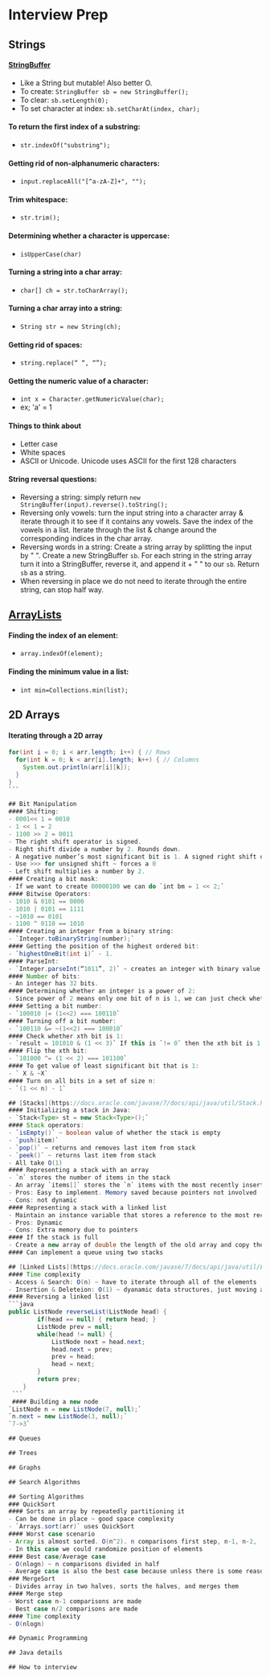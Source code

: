 # Interview Prep

## Strings
#### [StringBuffer](https://docs.oracle.com/javase/7/docs/api/java/lang/StringBuffer.html) 
- Like a String but mutable! Also better O. 
- To create: `StringBuffer sb = new StringBuffer();`
- To clear: `sb.setLength(0);`
- To set character at index: `sb.setCharAt(index, char);`
#### To return the first index of a substring:
- `str.indexOf("substring");`
#### Getting rid of non-alphanumeric characters:
- `input.replaceAll("[^a-zA-Z]+", "");`
#### Trim whitespace:
- `str.trim();`
#### Determining whether a character is uppercase:
- `isUpperCase(char)`
#### Turning a string into a char array:
- `char[] ch = str.toCharArray();`
#### Turning a char array into a string:
- `String str = new String(ch);`
#### Getting rid of spaces:
- `string.replace(“ “, “”);`
#### Getting the numeric value of a character:
- `int x = Character.getNumericValue(char);`
- ex; 'a' = 1
#### Things to think about
- Letter case
- White spaces
- ASCII or Unicode. Unicode uses ASCII for the first 128 characters
#### String reversal questions:
- Reversing a string: simply return `new StringBuffer(input).reverse().toString();`
- Reversing only vowels: turn the input string into a character array & iterate through it to see if it contains any vowels. Save the index of the vowels in a list. Iterate through the list & change around the corresponding indices in the char array. 
- Reversing words in a string: Create a string array by splitting the input by " ". Create a new StringBuffer `sb`. For each string in the string array turn it into a StringBuffer, reverse it, and append it + " " to our `sb`. Return `sb` as a string.
- When reversing in place we do not need to iterate through the entire string, can stop half way.

## [ArrayLists](https://docs.oracle.com/javase/7/docs/api/java/util/ArrayList.html)
#### Finding the index of an element:
- `array.indexOf(element);`
#### Finding the minimum value in a list:
- `int min=Collections.min(list);`

## 2D Arrays
#### Iterating through a 2D array
````java
for(int i = 0; i < arr.length; i++) { // Rows
  for(int k = 0; k < arr[i].length; k++) { // Columns
    System.out.println(arr[i][k]);
  }
}
```

## Bit Manipulation
#### Shifting:
- 0001<< 1 = 0010
- 1 << 1 = 2
- 1100 >> 2 = 0011
- The right shift operator is signed.
- Right shift divide a number by 2. Rounds down.
- A negative number’s most significant bit is 1. A signed right shift operator will shift the value of the sign.
- Use >>> for unsigned shift ~ forces a 0
- Left shift multiplies a number by 2.
#### Creating a bit mask:
- If we want to create 00000100 we can do `int bm = 1 << 2;`
#### Bitwise Operators:
- 1010 & 0101 == 0000
- 1010 | 0101 == 1111
- ~1010 == 0101
- 1100 ^ 0110 == 1010
#### Creating an integer from a binary string:
- `Integer.toBinaryString(number);`
#### Getting the position of the highest ordered bit:
- `highestOneBit(int i)` - 1.
#### ParseInt:
- `Integer.parseInt(“1011”, 2)` ~ creates an integer with binary value of 1011. 
#### Number of bits:
- An integer has 32 bits.
#### Determining whether an integer is a power of 2:
- Since power of 2 means only one bit of n is 1, we can just check whether `n&(n-1) == 0`
#### Setting a bit number:
- `100010 |= (1<<2) === 100110`
#### Turning off a bit number:
- `100110 &= ~(1<<2) === 100010`
#### Check whether xth bit is 1:
- `result = 101010 & (1 << 3)` If this is `!= 0` then the xth bit is 1.
#### Flip the xth bit:
- `101000 ^= (1 << 2) === 101100`
#### To get value of least significant bit that is 1:
- ` X & ~X`
#### Turn on all bits in a set of size n:
- `(1 << n) - 1`

## [Stacks](https://docs.oracle.com/javase/7/docs/api/java/util/Stack.html)
#### Initializing a stack in Java:
- `Stack<Type> st = new Stack<Type>();`
#### Stack operators:
- `isEmpty()` ~ boolean value of whether the stack is empty
- `push(item)`
- `pop()` ~ returns and removes last item from stack
- `peek()` ~ returns last item from stack
- All take O(1)
#### Representing a stack with an array
- `n` stores the number of items in the stack
- An array `items[]` stores the `n` items with the most recently inserted item in `items[n-1]` and the least recently inserted item in `items[0]`
- Pros: Easy to implement. Memory saved because pointers not involved
- Cons: not dynamic
#### Representing a stack with a linked list
- Maintain an instance variable that stores a reference to the most recently inserted item
- Pros: Dynamic
- Cons: Extra memory due to pointers
#### If the stack is full
- Create a new array of double the length of the old array and copy the items from the old array to the new array
#### Can implement a queue using two stacks

## [Linked Lists](https://docs.oracle.com/javase/7/docs/api/java/util/LinkedList.html)
#### Time complexity
- Access & Search: O(n) ~ have to iterate through all of the elements
- Insertion & Deleteion: O(1) ~ dyanamic data structures, just moving around pointers
#### Reversing a linked list
```java
public ListNode reverseList(ListNode head) {
        if(head == null) { return head; }
        ListNode prev = null;
        while(head != null) {
            ListNode next = head.next;
            head.next = prev;
            prev = head;
            head = next;
        }
        return prev;
    }
 ```
 #### Building a new node
`ListNode n = new ListNode(7, null);`
`n.next = new ListNode(3, null);`
`7->3`

## Queues

## Trees

## Graphs

## Search Algorithms

## Sorting Algorithms
### QuickSort
#### Sorts an array by repeatedly partitioning it
- Can be done in place ~ good space complexity
- `Arrays.sort(arr)` uses QuickSort
#### Worst case scenario
- Array is almost sorted. O(n^2). n comparisons first step, n-1, n-2, ...
- In this case we could randomize position of elements
#### Best case/Average case
- O(nlogn) ~ n comparisons divided in half
- Average case is also the best case because unless there is some reason for the array to be nearly sorted it is unlikely that it will be.
### MergeSort
- Divides array in two halves, sorts the halves, and merges them
#### Merge step
- Worst case n-1 comparisons are made
- Best case n/2 comparisons are made
#### Time complexity
- O(nlogn)

## Dynamic Programming

## Java details

## How to interview




